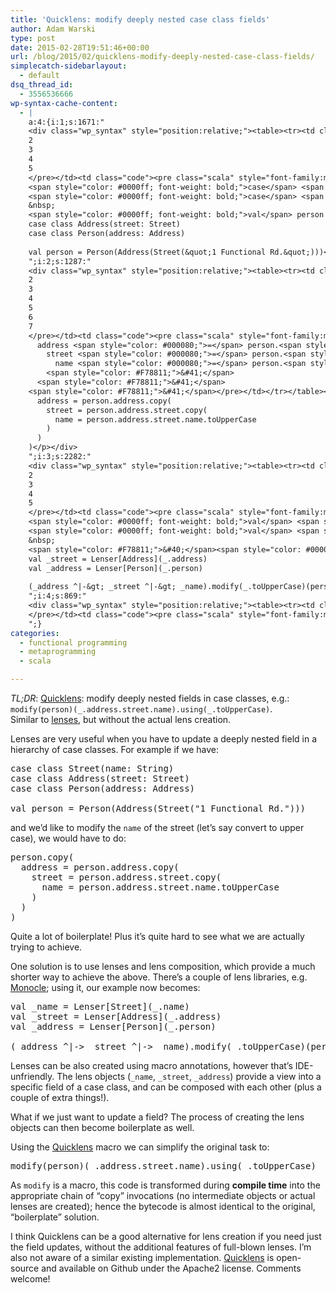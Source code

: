 ```yaml
---
title: 'Quicklens: modify deeply nested case class fields'
author: Adam Warski
type: post
date: 2015-02-28T19:51:46+00:00
url: /blog/2015/02/quicklens-modify-deeply-nested-case-class-fields/
simplecatch-sidebarlayout:
  - default
dsq_thread_id:
  - 3556536666
wp-syntax-cache-content:
  - |
    a:4:{i:1;s:1671:"
    <div class="wp_syntax" style="position:relative;"><table><tr><td class="line_numbers"><pre>1
    2
    3
    4
    5
    </pre></td><td class="code"><pre class="scala" style="font-family:monospace;"><span style="color: #0000ff; font-weight: bold;">case</span> <span style="color: #0000ff; font-weight: bold;">class</span> Street<span style="color: #F78811;">&#40;</span>name<span style="color: #000080;">:</span> String<span style="color: #F78811;">&#41;</span>
    <span style="color: #0000ff; font-weight: bold;">case</span> <span style="color: #0000ff; font-weight: bold;">class</span> Address<span style="color: #F78811;">&#40;</span>street<span style="color: #000080;">:</span> Street<span style="color: #F78811;">&#41;</span>
    <span style="color: #0000ff; font-weight: bold;">case</span> <span style="color: #0000ff; font-weight: bold;">class</span> Person<span style="color: #F78811;">&#40;</span>address<span style="color: #000080;">:</span> Address<span style="color: #F78811;">&#41;</span>
    &nbsp;
    <span style="color: #0000ff; font-weight: bold;">val</span> person <span style="color: #000080;">=</span> Person<span style="color: #F78811;">&#40;</span>Address<span style="color: #F78811;">&#40;</span>Street<span style="color: #F78811;">&#40;</span><span style="color: #6666FF;">&quot;1 Functional Rd.&quot;</span><span style="color: #F78811;">&#41;</span><span style="color: #F78811;">&#41;</span><span style="color: #F78811;">&#41;</span></pre></td></tr></table><p class="theCode" style="display:none;">case class Street(name: String)
    case class Address(street: Street)
    case class Person(address: Address)
    
    val person = Person(Address(Street(&quot;1 Functional Rd.&quot;)))</p></div>
    ";i:2;s:1287:"
    <div class="wp_syntax" style="position:relative;"><table><tr><td class="line_numbers"><pre>1
    2
    3
    4
    5
    6
    7
    </pre></td><td class="code"><pre class="scala" style="font-family:monospace;">person.<span style="color: #000000;">copy</span><span style="color: #F78811;">&#40;</span>
      address <span style="color: #000080;">=</span> person.<span style="color: #000000;">address</span>.<span style="color: #000000;">copy</span><span style="color: #F78811;">&#40;</span>
        street <span style="color: #000080;">=</span> person.<span style="color: #000000;">address</span>.<span style="color: #000000;">street</span>.<span style="color: #000000;">copy</span><span style="color: #F78811;">&#40;</span>
          name <span style="color: #000080;">=</span> person.<span style="color: #000000;">address</span>.<span style="color: #000000;">street</span>.<span style="color: #000000;">name</span>.<span style="color: #000000;">toUpperCase</span>
        <span style="color: #F78811;">&#41;</span>
      <span style="color: #F78811;">&#41;</span>
    <span style="color: #F78811;">&#41;</span></pre></td></tr></table><p class="theCode" style="display:none;">person.copy(
      address = person.address.copy(
        street = person.address.street.copy(
          name = person.address.street.name.toUpperCase
        )
      )
    )</p></div>
    ";i:3;s:2282:"
    <div class="wp_syntax" style="position:relative;"><table><tr><td class="line_numbers"><pre>1
    2
    3
    4
    5
    </pre></td><td class="code"><pre class="scala" style="font-family:monospace;"><span style="color: #0000ff; font-weight: bold;">val</span> <span style="color: #000080;">_</span>name <span style="color: #000080;">=</span> Lenser<span style="color: #F78811;">&#91;</span>Street<span style="color: #F78811;">&#93;</span><span style="color: #F78811;">&#40;</span><span style="color: #000080;">_</span>.<span style="color: #000000;">name</span><span style="color: #F78811;">&#41;</span>
    <span style="color: #0000ff; font-weight: bold;">val</span> <span style="color: #000080;">_</span>street <span style="color: #000080;">=</span> Lenser<span style="color: #F78811;">&#91;</span>Address<span style="color: #F78811;">&#93;</span><span style="color: #F78811;">&#40;</span><span style="color: #000080;">_</span>.<span style="color: #000000;">address</span><span style="color: #F78811;">&#41;</span>
    <span style="color: #0000ff; font-weight: bold;">val</span> <span style="color: #000080;">_</span>address <span style="color: #000080;">=</span> Lenser<span style="color: #F78811;">&#91;</span>Person<span style="color: #F78811;">&#93;</span><span style="color: #F78811;">&#40;</span><span style="color: #000080;">_</span>.<span style="color: #000000;">person</span><span style="color: #F78811;">&#41;</span>
    &nbsp;
    <span style="color: #F78811;">&#40;</span><span style="color: #000080;">_</span>address ^|-<span style="color: #000080;">&gt;</span> <span style="color: #000080;">_</span>street ^|-<span style="color: #000080;">&gt;</span> <span style="color: #000080;">_</span>name<span style="color: #F78811;">&#41;</span>.<span style="color: #000000;">modify</span><span style="color: #F78811;">&#40;</span><span style="color: #000080;">_</span>.<span style="color: #000000;">toUpperCase</span><span style="color: #F78811;">&#41;</span><span style="color: #F78811;">&#40;</span>person<span style="color: #F78811;">&#41;</span></pre></td></tr></table><p class="theCode" style="display:none;">val _name = Lenser[Street](_.name)
    val _street = Lenser[Address](_.address)
    val _address = Lenser[Person](_.person)
    
    (_address ^|-&gt; _street ^|-&gt; _name).modify(_.toUpperCase)(person)</p></div>
    ";i:4;s:869:"
    <div class="wp_syntax" style="position:relative;"><table><tr><td class="line_numbers"><pre>1
    </pre></td><td class="code"><pre class="scala" style="font-family:monospace;">modify<span style="color: #F78811;">&#40;</span>person<span style="color: #F78811;">&#41;</span><span style="color: #F78811;">&#40;</span><span style="color: #000080;">_</span>.<span style="color: #000000;">address</span>.<span style="color: #000000;">street</span>.<span style="color: #000000;">name</span><span style="color: #F78811;">&#41;</span>.<span style="color: #000000;">using</span><span style="color: #F78811;">&#40;</span><span style="color: #000080;">_</span>.<span style="color: #000000;">toUpperCase</span><span style="color: #F78811;">&#41;</span></pre></td></tr></table><p class="theCode" style="display:none;">modify(person)(_.address.street.name).using(_.toUpperCase)</p></div>
    ";}
categories:
  - functional programming
  - metaprogramming
  - scala

---
```

_TL;DR_: [Quicklens][1]: modify deeply nested fields in case classes, e.g.:  
`modify(person)(_.address.street.name).using(_.toUpperCase)`.  
Similar to [lenses][2], but without the actual lens creation.

Lenses are very useful when you have to update a deeply nested field in a hierarchy of case classes. For example if we have:

<pre lang="scala" line="1">case class Street(name: String)
case class Address(street: Street)
case class Person(address: Address)

val person = Person(Address(Street("1 Functional Rd.")))
</pre>

and we’d like to modify the `name` of the street (let’s say convert to upper case), we would have to do:

<pre lang="scala" line="1">person.copy(
  address = person.address.copy(
    street = person.address.street.copy(
      name = person.address.street.name.toUpperCase
    )
  )
)
</pre>

Quite a lot of boilerplate! Plus it’s quite hard to see what we are actually trying to achieve.

One solution is to use lenses and lens composition, which provide a much shorter way to achieve the above. There’s a couple of lens libraries, e.g. [Monocle][3]; using it, our example now becomes:

<pre lang="scala" line="1">val _name = Lenser[Street](_.name)
val _street = Lenser[Address](_.address)
val _address = Lenser[Person](_.person)

(_address ^|-> _street ^|-> _name).modify(_.toUpperCase)(person)
</pre>

Lenses can be also created using macro annotations, however that’s IDE-unfriendly. The lens objects (`_name`, `_street`, `_address`) provide a view into a specific field of a case class, and can be composed with each other (plus a couple of extra things!).

What if we just want to update a field? The process of creating the lens objects can then become boilerplate as well.

Using the [Quicklens][1] macro we can simplify the original task to:

<pre lang="scala" line="1">modify(person)(_.address.street.name).using(_.toUpperCase)
</pre>

As `modify` is a macro, this code is transformed during **compile time** into the appropriate chain of &#8220;copy&#8221; invocations (no intermediate objects or actual lenses are created); hence the bytecode is almost identical to the original, &#8220;boilerplate&#8221; solution.

I think Quicklens can be a good alternative for lens creation if you need just the field updates, without the additional features of full-blown lenses. I’m also not aware of a similar existing implementation. [Quicklens][1] is open-source and available on Github under the Apache2 license. Comments welcome!

 [1]: https://github.com/adamw/quicklens
 [2]: http://eed3si9n.com/learning-scalaz/Lens.html
 [3]: https://github.com/julien-truffaut/Monocle
